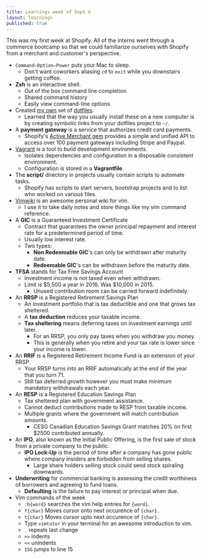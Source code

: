 ```yaml
---
title: Learnings week of Sept 6
layout: learnings
published: true
---
```

This was my first week at Shopify. All of the interns went through a commerce bootcamp so that we could familiarize ourselves with Shopify from a merchant and customer's perspective.

* `Command–Option–Power` puts your Mac to sleep.
  * Don't want coworkers aliasing `cd` to `exit` while you downstairs getting coffee.
* **Zsh** is an interactive shell.
  * Out of the box command line completion
  * Shared command history
  * Easily view command-line options
* Created [my own](https://github.com/Nosajool/dotfiles) set of [dotfiles](https://dotfiles.github.io/).
  * Learned that the way you usually install these on a new computer is by creating symbolic links from your dotfiles project to `~/`.
* A **payment gateway** is a service that authorizes credit card payments.
  * Shopify's [Active Merchant gem](https://github.com/activemerchant/active_merchant) provides a simple and unified API to access over 100 payment gateways including Stripe and Paypal.
* [Vagrant](https://www.vagrantup.com/) is a tool to build development environments.
  * Isolates dependencies and configuration in a disposable consistent environment.
  * Configuration is stored in a **Vagrantfile**.
* The **script/** directory in projects usually contain scripts to automate tasks.
  * Shopify has scripts to start servers, bootstrap projects and to list who worked on various files.
* [Vimwiki](https://github.com/vimwiki/vimwiki) is an awesome personal wiki for vim.
  * I use it to take daily notes and store things like my vim command reference.
* A **GIC** is a Guaranteed Investment Certificate
  * Contract that guarantees the owner principal repayment and interest rate for a predetermined period of time.
  * Usually low interest rate.
  * Two types:
    * **Non Redeemable GIC**'s can only be withdrawn after maturity date.
    * **Redeemable GIC**'s can be withdrawn before the maturity date.
* **TFSA** stands for Tax Free Savings Account
  * Investment income is not taxed even when withdrawn.
  * Limit is $5,500 a year in 2016. Was $10,000 in 2015.
    * Unused contribution room can be carried forward indefinitely.
* An **RRSP** is a Registered Retirement Savings Plan
  * An investment portfolio that is tax deductible and one that grows tax sheltered.
  * A **tax deduction** reduces your taxable income.
  * **Tax sheltering** means deferring taxes on investment earnings until later.
    * For an RRSP, you only pay taxes when you withdraw you money.
    * This is generally when you retire and your tax rate is lower since your income is lower.
* An **RRIF** is a Registered Retirement Income Fund is an extension of your RRSP.
  * Your RRSP turns into an RRIF automatically at the end of the year that you turn 71.
  * Still tax deferred growth however you must make minimum mandatory withdrawals each year.
* An **RESP** is a Registered Education Savings Plan
  * Tax sheltered plan with government assistance.
  * Cannot deduct contributions made to RESP from taxable income.
  * Multiple grants where the government will match contribution amounts.
    * CESG Canadian Education Savings Grant matches 20% on first $2500 contributed annually.
* An **IPO**, also known as the Initial Public Offering, is the first sale of stock from a private company to the public.
  * **IPO Lock-Up** is the period of time after a company has gone public where company insiders are forbidden from selling shares.
    * Large share holders selling stock could send stock spiraling downwards.
* **Underwriting** for commercial banking is assessing the credit worthiness of borrowers and agreeing to fund loans.
  * **Defaulting** is the failure to pay interest or principal when due.
* Vim commands of the week
  * `:h{word}` searches the vim help entries for `{word}`.
  * `f{char}` Moves cursor onto next occurence of `{char}`.
  * `t{char}` Moves cursor upto next occurence of `{char}`.
  * Type `vimtutor` in your terminal for an awesome introduction to vim.
  * `.` repeats last change
  * `>>` indents
  * `<<` unindents
  * `15G` jumps to line 15

